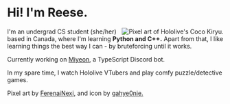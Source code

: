 # Hi! I'm Reese.
<img src="https://github.com/kiryu-coco/kiryu-coco/blob/master/coconew.png" alt="Pixel art of Hololive's Coco Kiryu." align="right"> I'm an undergrad CS student (she/her) based in Canada, where I'm learning <b>Python and C++.</b> Apart from that, I like learning things the best way I can - by bruteforcing until it works.

Currently working on <a href="https://github.com/kiryu-coco/miyeonie">Miyeon</a>, a TypeScript Discord bot.

In my spare time, I watch Hololive VTubers and play comfy puzzle/detective games.

Pixel art by <a href="https://twitter.com/FerenaiNexi/status/1266432689839632385">FerenaiNexi,</a> and icon by <a href="https://twitter.com/gahye0nie/status/1348732817820299264">gahye0nie.</a>
